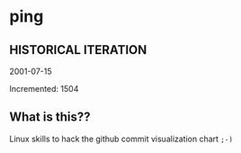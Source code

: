 # ping

## HISTORICAL ITERATION
2001-07-15

Incremented: 1504

## What is this?? 
Linux skills to hack the github commit visualization chart `;-)`
